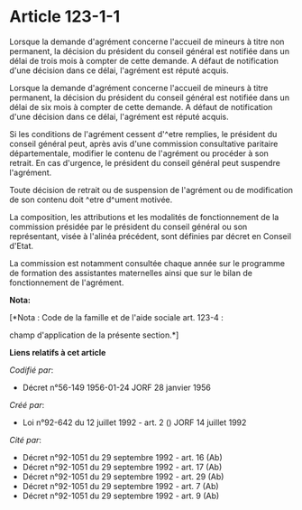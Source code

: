 # Article 123-1-1

Lorsque la demande d'agrément concerne l'accueil de mineurs à titre non permanent, la décision du président du conseil
général est notifiée dans un délai de trois mois à compter de cette demande. A défaut de notification d'une décision dans ce
délai, l'agrément est réputé acquis.

Lorsque la demande d'agrément concerne l'accueil de mineurs à titre permanent, la décision du président du conseil général
est notifiée dans un délai de six mois à compter de cette demande. A défaut de notification d'une décision dans ce délai,
l'agrément est réputé acquis.

Si les conditions de l'agrément cessent d'^etre remplies, le président du conseil général peut, après avis d'une commission
consultative paritaire départementale, modifier le contenu de l'agrément ou procéder à son retrait. En cas d'urgence, le
président du conseil général peut suspendre l'agrément.

Toute décision de retrait ou de suspension de l'agrément ou de modification de son contenu doit ^etre d^ument motivée.

La composition, les attributions et les modalités de fonctionnement de la commission présidée par le président du conseil
général ou son représentant, visée à l'alinéa précédent, sont définies par décret en Conseil d'Etat.

La commission est notamment consultée chaque année sur le programme de formation des assistantes maternelles ainsi que sur le
bilan de fonctionnement de l'agrément.

**Nota:**

[*Nota : Code de la famille et de l'aide sociale art. 123-4 :

champ d'application de la présente section.*]

**Liens relatifs à cet article**

_Codifié par_:

  - Décret n°56-149 1956-01-24 JORF 28 janvier 1956

_Créé par_:

  - Loi n°92-642 du 12 juillet 1992 - art. 2 () JORF 14 juillet 1992

_Cité par_:

  - Décret n°92-1051 du 29 septembre 1992 - art. 16 (Ab)
  - Décret n°92-1051 du 29 septembre 1992 - art. 17 (Ab)
  - Décret n°92-1051 du 29 septembre 1992 - art. 29 (Ab)
  - Décret n°92-1051 du 29 septembre 1992 - art. 7 (Ab)
  - Décret n°92-1051 du 29 septembre 1992 - art. 9 (Ab)
